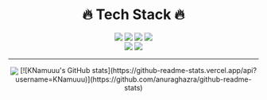 <div align=center><h1>🔥 Tech Stack 🔥</h1></div>

<div align=center>
  <img src="https://img.shields.io/badge/html5-E34F26?style=for-the-badge&logo=html5&logoColor=white"> 
  <img src="https://img.shields.io/badge/css-1572B6?style=for-the-badge&logo=css3&logoColor=white"> 
  <img src="https://img.shields.io/badge/javascript-F7DF1E?style=for-the-badge&logo=javascript&logoColor=black">
  <img src="https://img.shields.io/badge/typescript-3178C6?style=for-the-badge&logo=typescript&logoColor=black">
  <br/>
  <img src="https://img.shields.io/badge/react-61DAFB?style=for-the-badge&logo=react&logoColor=black"> 
  <img src="https://img.shields.io/badge/github-181717?style=for-the-badge&logo=github&logoColor=white">
</div>

---
<div align=center>
<img align="center" src="https://github-readme-stats.vercel.app/api?username=KNamuuu" />
[![KNamuuu's GitHub stats](https://github-readme-stats.vercel.app/api?username=KNamuuu)](https://github.com/anuraghazra/github-readme-stats)
</div>

<!--
**KNamuuu/KNamuuu** is a ✨ _special_ ✨ repository because its `README.md` (this file) appears on your GitHub profile.

Here are some ideas to get you started:

- 🔭 I’m currently working on ...
- 🌱 I’m currently learning ...
- 👯 I’m looking to collaborate on ...
- 🤔 I’m looking for help with ...
- 💬 Ask me about ...
- 📫 How to reach me: ...
- 😄 Pronouns: ...
- ⚡ Fun fact: ...
-->
